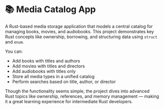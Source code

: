# 📚 Media Catalog App

A Rust-based media storage application that models a central catalog for managing books, movies, and audiobooks. This project demonstrates key Rust concepts like ownership, borrowing, and structuring data using `struct` and `enum`.

You can:

- Add books with titles and authors
- Add movies with titles and directors
- Add audiobooks with titles only
- Store all media types in a unified catalog
- Perform searches based on title, author, or director

Though the functionality seems simple, the project dives into advanced Rust topics like ownership, references, and memory management — making it a great learning experience for intermediate Rust developers.
